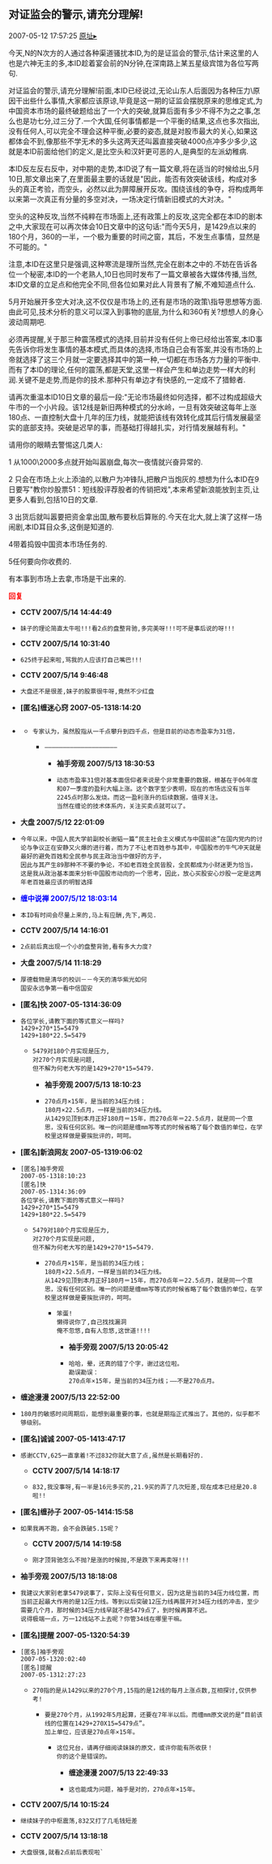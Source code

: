 ## 对证监会的警示,请充分理解!
2007-05-12 17:57:25
[原址▸](http://www.fxgan.com/chan_time/2007_01_06/491.htm)



 今天,N的N次方的人通过各种渠道骚扰本ID,为的是证监会的警示,估计来这里的人也是六神无主的多,本ID趁着宴会前的N分钟,在深南路上某五星级宾馆为各位写两句.


 


 对证监会的警示,请充分理解!前面,本ID已经说过,无论山东人后面因为各种压力\原因干出些什么事情,大家都应该原谅,毕竟是这一期的证监会摆脱原来的思维定式,为中国资本市场的最终破题给出了一个大的突破,就算后面有多少不得不为之之事,怎么也是功七分,过三分了.一个大国,任何事情都是一个平衡的结果,这点也多次指出,没有任何人,可以完全不理会这种平衡,必要的姿态,就是对股市最大的关心,如果这都体会不到,像那些不学无术的多头这两天还叫嚣直接突破4000点冲多少多少,这就是本ID前面给他们的定义,是比空头和汉奸更可恶的人,是典型的左派幼稚病.


 


 本ID反左反右反中，对中期的走势,本ID说了有一篇文章,将在适当的时候给出,5月10日,那文章出来了,在里面最主要的话就是"因此，能否有效突破该线，构成对多头的真正考验，而空头，必然以此为屏障展开反攻。围绕该线的争夺，将构成两年以来第一次真正有分量的多空对决，一场决定行情新旧模式的大对决。"


 


 空头的这种反攻,当然不纯粹在市场面上,还有政策上的反攻,这完全都在本ID的剧本之中,大家现在可以再次体会10日文章中的这句话:"而今天5月，是1429点以来的180个月，360的一半，一个极为重要的时间之窗，其后，不发生点事情，显然是不可能的。"


 


 注意,本ID在这里只是强调,这种寒流是理所当然,完全在剧本之中的.不妨在告诉各位一个秘密,本ID的一个老熟人,10日也同时发布了一篇文章被各大媒体传播,当然,本ID文章的立足点和他完全不同,但各位如果对此人背景有了解,不难知道点什么.


 


 5月开始展开多空大对决,这不仅仅是市场上的,还有是市场的政策\指导思想等方面.由此可见,技术分析的意义可以深入到事物的底层,为什么和360有关?想想人的身心波动周期吧.


 


 必须再提醒,关于那三种震荡模式的选择,目前并没有任何上帝已经给出答案,本ID事先告诉你将发生事情的基本模式,而具体的选择,市场自己会有答案,并没有市场的上帝就选择了这三个月就一定要选择其中的第一种,一切都在市场各方力量的平衡中.而有了本ID的理论,任何的震荡,都是天堂,这里一样会产生和单边走势一样大的利润.关键不是走势,而是你的技术.那种只有单边才有快感的,一定成不了猎鲸者.


 


 请再次重温本ID10日文章的最后一段:"无论市场最终如何选择，都不过构成超级大牛市的一个小片段。该12线是新旧两种模式的分水岭，一旦有效突破这每年上涨180点、一直控制大盘十几年的压力线，就能把该线有效转化成其后行情发展最坚实的底部支持。突破是迟早的事，而基础打得越扎实，对行情发展越有利。"


 


 请用你的眼睛去警惕这几类人:


 


 1 从1000\2000多点就开始叫嚣崩盘,每次一夜情就兴奋异常的.


 


 2 只会在市场上火上添油的,以散户为冲锋队,把散户当炮灰的.想想为什么本ID在9日要写"教你炒股票51：短线股评荐股者的传销把戏",本来希望新浪能放到主页,让更多人看到,包括10日的文章.


 


 3 出货后就叫嚣要把资金拿出国,散布要秋后算账的.今天在北大,就上演了这样一场闹剧,本ID耳目众多,这倒是知道的.


 


 4带着捣毁中国资本市场任务的.


 


 5任何要向你收费的.


 


 有本事到市场上去拿,市场是干出来的.





<font color='red'>**回复**</font>


- **CCTV 2007/5/14 14:44:49**
- ```
  妹子的理论简直太牛啦!!!看2点的盘整背驰,多完美呀!!!可不是事后说的呀!!!
  ```
- **CCTV 2007/5/14 10:31:40**
- ```
  625终于起来啦,骂我的人应该打自己嘴巴!!!
  ```
- **CCTV 2007/5/14 9:46:48**
- ```
  大盘还不是很差,妹子的股票很牛呀,竟然不少红盘
  ```
- **[匿名]缠迷心窍 2007-05-1318:14:20**
- ```

  ```
   - ```
     专家认为，虽然股指从一千点攀升到四千点，但是目前的动态市盈率为31倍，
     ```
      - ```
        ――――――――――――――――――――
        ```
         - **袖手旁观 2007/5/13 18:30:53**
         - ```
           动态市盈率31倍对基本面信仰者来说是个非常重要的数据，根基在于06年度和07一季度的盈利大幅上涨。这个数字至少表明，现在的市场远没有当年2245点时那么发烧。而这一盈利涨升的后续数据，值得关注。
           当然在缠论的技术体系内，关注买卖点就可以了。
           ```
- **大盘 2007/5/12 22:01:09**
- ```
  今年以来，中国人民大学前副校长谢韬一篇“民主社会主义模式与中国前途”在国内党内的讨论与争议正在安静又火爆的进行着，而为了不让老百姓参与其中，中国股市的牛气冲天就是最好的避免百姓和全民参与民主政治当中做好的方子，
  因此与其产生89那种不不要的争论，不如老百姓全民皆股，全民都成为小财迷更为恰当，
  这是我从政治基本面来分析中国股市动向的一个思考，因此，放心买股安心炒股一定是这两年老百姓最应该的明智选择
  ```
- **<font color='blue'>缠中说禅 2007/5/12 18:03:14</font>**
- ```
  本ID有时间会尽量上来的,马上有应酬,先下,再见.
  ```
- **CCTV 2007/5/14 14:16:01**
- ```
  2点前后真出现一个小的盘整背驰,看有多大力度?
  ```
- **大盘 2007/5/14 11:18:29**
- ```
  厚德载物是清华的校训－－今天的清华紫光如何
  国安永远争第一看中信国安
  ```
- **[匿名]快 2007-05-1314:36:09**
- ```
  各位学长,请教下面的等式意义一样吗?
  1429+270*15=5479
  1429+180*22.5=5479
  ```
   - ```
     5479对180个月实现是压力,
     对270个月实现是问题,
     但不解为何老大写的是1429+270*15=5479.
     ```
      - **袖手旁观 2007/5/13 18:10:23**
      - ```
        270点月×15年，是当前的34压力线；
        180月×22.5点月，一样是当前的34压力线。
        从1429见顶到本月正好180月＝15年，而270点年＝22.5点月，就是同一个意思，没有任何区别。唯一的问题是缠mm写等式的时候省略了每个数值的单位，在学校里这样做是要挨批评的，呵呵。
        ```
- **[匿名]新浪网友 2007-05-1319:06:02**
- ```
  [匿名]袖手旁观
  2007-05-1318:10:23
  [匿名]快
  2007-05-1314:36:09
  各位学长,请教下面的等式意义一样吗?
  1429+270*15=5479
  1429+180*22.5=5479
  ```
   - ```
     5479对180个月实现是压力,
     对270个月实现是问题,
     但不解为何老大写的是1429+270*15=5479.
     ```
      - ```
        270点月×15年，是当前的34压力线；
        180月×22.5点月，一样是当前的34压力线。
        从1429见顶到本月正好180月＝15年，而270点年＝22.5点月，就是同一个意思，没有任何区别。唯一的问题是缠mm写等式的时候省略了每个数值的单位，在学校里这样做是要挨批评的，呵呵。
        ```
         - ```
           笨蛋!
           懒得说你了,自己找找漏洞
           俺不忽悠,自有人忽悠,这世道!!!!
           ```
            - **袖手旁观 2007/5/13 20:05:42**
            - ```
              哈哈，晕，还真的错了个字，谢过这位啦。
              勘误勘误：
              270点年×15年，是当前的34压力线；――不是270点月。
              ```
- **缠途漫漫 2007/5/13 22:52:00**
- ```
  180月的敏感时间周期后，能想到最重要的事，也就是期指正式推出了。其他的，似乎都不够级别。
  ```
- **[匿名]诚诚 2007-05-1413:47:17**
- ```
  感谢CCTV,625一直拿着!不过832你就大意了点,虽然是长期看好的.
  ```
   - **CCTV 2007/5/14 14:18:17**
   - ```
     832,我没事呀,有一半是16元多买的,21.9买的弄了几次短差,现在成本已经是20.8啦!!
     ```
- **[匿名]缠孙子 2007-05-1414:15:58**
- ```
  如果我再不跑，会不会跌破5.15呢？
  ```
   - **CCTV 2007/5/14 14:19:58**
   - ```
     刚才顶背驰怎么不抛?是涨的时候抛,不是跌下来再卖呀!!!
     ```
- **袖手旁观 2007/5/13 18:18:08**
- ```
  我建议大家别老拿5479说事了，实际上没有任何意义，因为这是当前的34压力线位置，而当前正起最大作用的是12压力线。等到以后突破12压力线再展开对34压力线的冲击，至少需要几个月，那时候的34压力线早就不是5479点了，到时候再算不迟。
  说得极端一点，万一12线站不上去呢？你管34线在哪里干嘛。
  ```
- **[匿名]提醒 2007-05-1320:54:39**
- ```
  [匿名]袖手旁观
  2007-05-1320:02:40
  [匿名]提醒
  2007-05-1312:27:23
  ```
   - ```
     270指的是从1429以来的270个月,15指的是12线的每月上涨点数,互相探讨,仅供参考!
     ```
      - ```
        要是270个月，从1992年5月起算，还要在7年半以后。而缠mm原文说的是“目前该线的位置在1429+270X15=5479点”。
        加上单位，应该是270点年×15年。
        ```
         - ```
           这位兄台，请再仔细阅读妹妹的原文，或许你能有所收获！
           你的这个是错误的。
           ```
            - **缠途漫漫 2007/5/13 22:49:33**
            - ```
              这也能成为问题，袖手是对的，270点年×15年。
              ```
- **CCTV 2007/5/14 10:15:24**
- ```
  继续妹子的中枢震荡,832又打了几毛钱短差
  ```
- **CCTV 2007/5/14 13:18:18**
- ```
  大盘很强,就看2点前后表现啦`
  ```
